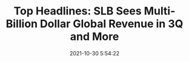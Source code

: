 ---
"title": "Top Headlines: SLB Sees Multi-Billion Dollar Global Revenue in 3Q and More"
"date": "2021-10-30 5:54:22"
"feed_name": "RIGZONE"
"feed_website": "http://www.rigzone.com/"
"feed_rss": "http://www.rigzone.com/news/rss/rigzone_latest.aspx"
"link": "https://www.rigzone.com/news/top_headlines_slb_sees_multibillion_dollar_global_revenue_in_3q_and_more-30-oct-2021-166863-article/?rss=true"
"source": "None"
"file": "_posts/2021-1-1-edc15290dbde8f2ab6c3061fa2f1815d9907563b.md"
"accident": "0"
"drilling": "0"
"dead": "0"
"injured": "0"
"arrested": "0"
"place": "unknown place"
"where": "unknown site"
"causes": "unknown"
"place_uri": "unknown place"
---